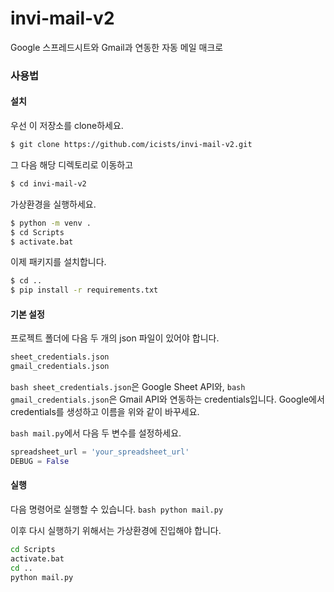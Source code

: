 # invi-mail-v2
Google 스프레드시트와 Gmail과 연동한 자동 메일 매크로

### 사용법

#### 설치
우선 이 저장소를 clone하세요.
```bash
$ git clone https://github.com/icists/invi-mail-v2.git
```

그 다음 해당 디렉토리로 이동하고
```bash
$ cd invi-mail-v2
```
가상환경을 실행하세요.
```bash
$ python -m venv .
$ cd Scripts
$ activate.bat
```

이제 패키지를 설치합니다.
```bash
$ cd ..
$ pip install -r requirements.txt
```

#### 기본 설정
프로젝트 폴더에 다음 두 개의 json 파일이 있어야 합니다.
```bash
sheet_credentials.json
gmail_credentials.json
```
```bash sheet_credentials.json```은 Google Sheet API와,
```bash gmail_credentials.json```은 Gmail API와 연동하는 credentials입니다.
Google에서 credentials를 생성하고 이름을 위와 같이 바꾸세요.

```bash mail.py```에서 다음 두 변수를 설정하세요.
```python
spreadsheet_url = 'your_spreadsheet_url'
DEBUG = False
```

#### 실행
다음 명령어로 실행할 수 있습니다.
```bash python mail.py```

이후 다시 실행하기 위해서는 가상환경에 진입해야 합니다.
```bash
cd Scripts
activate.bat
cd ..
python mail.py
```
